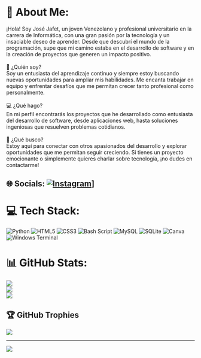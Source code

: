 # 💫 About Me:
¡Hola! Soy José Jafet, un joven Venezolano y profesional universitario en la carrera de Informática, con una gran pasión por la tecnología y un insaciable deseo de aprender. Desde que descubrí el mundo de la programación, supe que mi camino estaba en el desarrollo de software y en la creación de proyectos que generen un impacto positivo.<br><br>🌱 ¿Quién soy?<br>Soy un entusiasta del aprendizaje continuo y siempre estoy buscando nuevas oportunidades para ampliar mis habilidades. Me encanta trabajar en equipo y enfrentar desafíos que me permitan crecer tanto profesional como personalmente.<br><br>💻 ¿Qué hago?<br>En mi perfil encontrarás los proyectos que he desarrollado como entusiasta del desarrollo de software, desde aplicaciones web, hasta soluciones ingeniosas que resuelven problemas cotidianos. <br><br>🎯 ¿Qué busco?<br>Estoy aquí para conectar con otros apasionados del desarrollo y explorar oportunidades que me permitan seguir creciendo. Si tienes un proyecto emocionante o simplemente quieres charlar sobre tecnología, ¡no dudes en contactarme!


## 🌐 Socials: [![Instagram](https://img.shields.io/badge/Instagram-%23E4405F.svg?logo=Instagram&logoColor=white)](https://instagram.com/josejafet1)]

# 💻 Tech Stack:
![Python](https://img.shields.io/badge/python-3670A0?style=for-the-badge&logo=python&logoColor=ffdd54) ![HTML5](https://img.shields.io/badge/html5-%23E34F26.svg?style=for-the-badge&logo=html5&logoColor=white) ![CSS3](https://img.shields.io/badge/css3-%231572B6.svg?style=for-the-badge&logo=css3&logoColor=white) ![Bash Script](https://img.shields.io/badge/bash_script-%23121011.svg?style=for-the-badge&logo=gnu-bash&logoColor=white) ![MySQL](https://img.shields.io/badge/mysql-4479A1.svg?style=for-the-badge&logo=mysql&logoColor=white) ![SQLite](https://img.shields.io/badge/sqlite-%2307405e.svg?style=for-the-badge&logo=sqlite&logoColor=white) ![Canva](https://img.shields.io/badge/Canva-%2300C4CC.svg?style=for-the-badge&logo=Canva&logoColor=white) ![Windows Terminal](https://img.shields.io/badge/Windows%20Terminal-%234D4D4D.svg?style=for-the-badge&logo=windows-terminal&logoColor=white)
# 📊 GitHub Stats:
![](https://github-readme-stats.vercel.app/api?username=Josejf04&theme=algolia&hide_border=false&include_all_commits=false&count_private=false)<br/>
![](https://github-readme-streak-stats.herokuapp.com/?user=Josejf04&theme=algolia&hide_border=false)<br/>
![](https://github-readme-stats.vercel.app/api/top-langs/?username=Josejf04&theme=algolia&hide_border=false&include_all_commits=false&count_private=false&layout=compact)

## 🏆 GitHub Trophies
![](https://github-profile-trophy.vercel.app/?username=Josejf04&theme=algolia&no-frame=false&no-bg=true&margin-w=4)

---
[![](https://visitcount.itsvg.in/api?id=Josejf04&icon=0&color=0)](https://visitcount.itsvg.in)

<!-- Proudly created with GPRM ( https://gprm.itsvg.in ) -->
